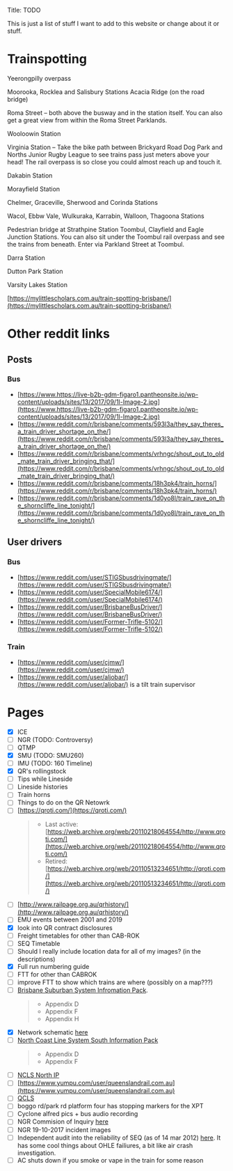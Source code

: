 Title: TODO

This is just a list of stuff I want to add to this website or change about it or stuff.

# Trainspotting

Yeerongpilly overpass

Moorooka, Rocklea and Salisbury Stations
Acacia Ridge (on the road bridge)

Roma Street – both above the busway and in the station itself. You can also get a great view from within the Roma Street Parklands.

Wooloowin Station

Virginia Station – Take the bike path between Brickyard Road Dog Park and Norths Junior Rugby League to see trains pass just meters above your head! The rail overpass is so close you could almost reach up and touch it.

Dakabin Station

Morayfield Station

Chelmer, Graceville, Sherwood and Corinda Stations

Wacol, Ebbw Vale, Wulkuraka, Karrabin, Walloon, Thagoona Stations

Pedestrian bridge at Strathpine Station
Toombul, Clayfield and Eagle Junction Stations. You can also sit under the Toombul rail overpass and see the trains from beneath. Enter via Parkland Street at Toombul.

Darra Station

Dutton Park Station

Varsity Lakes Station

[https://mylittlescholars.com.au/train-spotting-brisbane/](https://mylittlescholars.com.au/train-spotting-brisbane/)

# Other reddit links

## Posts

### Bus

- [https://www.https://live-b2b-gdm-figaro1.pantheonsite.io/wp-content/uploads/sites/13/2017/09/1l-Image-2.jpg](https://www.https://live-b2b-gdm-figaro1.pantheonsite.io/wp-content/uploads/sites/13/2017/09/1l-Image-2.jpg)
- [https://www.reddit.com/r/brisbane/comments/593l3a/they_say_theres_a_train_driver_shortage_on_the/](https://www.reddit.com/r/brisbane/comments/593l3a/they_say_theres_a_train_driver_shortage_on_the/)
- [https://www.reddit.com/r/brisbane/comments/vrhngc/shout_out_to_old_mate_train_driver_bringing_that/](https://www.reddit.com/r/brisbane/comments/vrhngc/shout_out_to_old_mate_train_driver_bringing_that/)
- [https://www.reddit.com/r/brisbane/comments/18h3pk4/train_horns/](https://www.reddit.com/r/brisbane/comments/18h3pk4/train_horns/)
- [https://www.reddit.com/r/brisbane/comments/1d0yo8l/train_rave_on_the_shorncliffe_line_tonight/](https://www.reddit.com/r/brisbane/comments/1d0yo8l/train_rave_on_the_shorncliffe_line_tonight/)

## User drivers

### Bus

- [https://www.reddit.com/user/STIGSbusdrivingmate/](https://www.reddit.com/user/STIGSbusdrivingmate/)
- [https://www.reddit.com/user/SpecialMobile6174/](https://www.reddit.com/user/SpecialMobile6174/)
- [https://www.reddit.com/user/BrisbaneBusDriver/](https://www.reddit.com/user/BrisbaneBusDriver/)
- [https://www.reddit.com/user/Former-Trifle-5102/](https://www.reddit.com/user/Former-Trifle-5102/)

### Train

- [https://www.reddit.com/user/cjmw/](https://www.reddit.com/user/cjmw/)
- [https://www.reddit.com/user/aljobar/](https://www.reddit.com/user/aljobar/) is a tilt train supervisor

# Pages

- [x] ICE
- [ ] NGR (TODO: Controversy)
- [ ] QTMP
- [x] SMU (TODO: SMU260)
- [ ] IMU (TODO: 160 Timeline)
- [x] QR's rollingstock
- [ ] Tips while Lineside
- [ ] Lineside histories
- [ ] Train horns
- [ ] Things to do on the QR Netowrk
- [ ] [https://qroti.com/](https://qroti.com/)
  > - Last active: [https://web.archive.org/web/20110218064554/http://www.qroti.com/](https://web.archive.org/web/20110218064554/http://www.qroti.com/)
  > - Retired: [https://web.archive.org/web/20110513234651/http://qroti.com/](https://web.archive.org/web/20110513234651/http://qroti.com/)
- [ ] [http://www.railpage.org.au/qrhistory/](http://www.railpage.org.au/qrhistory/)
- [ ] EMU events between 2001 and 2019
- [x] look into QR contract disclosures
- [ ] Freight timetables for other than CAB-ROK
- [ ] SEQ Timetable
- [ ] Should I really include location data for all of my images? (in the descriptions)
- [x] Full run numbering guide
- [ ] FTT for other than CABROK
- [ ] improve FTT to show which trains are where (possibly on a map???)
- [ ] [Brisbane Suburban System Infromation Pack](https://www.queenslandrail.com.au/business/acccess/Documents/Brisbane%20Metropolitan%20System%20Information%20Pack%20-%20Issue%203%20-%20October%202016.pdf).
  > - Appendix D
  > - Appendix F
  > - Appendix H
- [x] Network schematic [here](<https://www.queenslandrail.com.au/business/acccess/Access%20Undertaking%20and%20related%20documents/Queensland%20Rail%20Network%20Infrastructure%20Ownership%20Line%20Diagrams%20October%202024%20(PDF,%208.89%20MB).pdf>)
- [ ] [North Coast Line System South Information Pack](https://www.queenslandrail.com.au/business/acccess/Documents/North%20Coast%20Line%20South%20System%20Information%20Pack-%20Issue%204%20-%20May%202024%20%28PDF%2C%2010.72%20MB%29.pdf)
  > - Appendix D
  > - Appendix F
- [ ] [NCLS North IP](<https://www.queenslandrail.com.au/business/acccess/Documents/North%20Coast%20Line%20North%20System%20Information%20Pack-%20Issue%204%20-%20May%202024%20(PDF,%2010.72%20MB).pdf#search=North%20Coast%20Line%20System%20Information%20Pack>)
- [ ] [https://www.yumpu.com/user/queenslandrail.com.au](https://www.yumpu.com/user/queenslandrail.com.au)
- [ ] [QCLS](https://www.queenslandscalemodels.com.au/Qld%20Colour%20Light%20Signalling.doc.pdf)
- [ ] boggo rd/park rd platform four has stopping markers for the XPT
- [ ] Cyclone alfred pics + bus audio recording
- [ ] NGR Commision of Inquiry [here](https://www.parliament.qld.gov.au/Work-of-the-Assembly/Tabled-Papers/docs/5618t1970/5618t1970.pdf)
- [ ] NGR 19-10-2017 incident images
- [ ] Independent audit into the reliability of SEQ (as of 14 mar 2012) [here](https://www.tmr.qld.gov.au/~/media/Travelandtransport/Rail/Rail%20audit/IndependentrailauditFinalreport.pdf). It has some cool things about OHLE failiures, a bit like air crash investigation.
- [ ] AC shuts down if you smoke or vape in the train for some reason